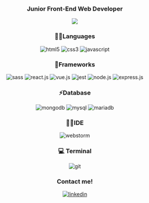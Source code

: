 <h3 align="center" color=#e6f116>Junior Front-End Web Developer</h3>

  <p align="center">
  <img align="center" src="https://github-readme-stats.vercel.app/api/top-langs/?username=PingrisAlexis"/> 

 </p> 
	
<h3 align="center">👩‍💻Languages</h3>
  <p align="center">
      <img src="https://img.shields.io/badge/HTML5-E34F26?style=for-the-badge&logo=html5&logoColor=white" alt="html5"/>
      <img src="https://img.shields.io/badge/CSS3-1572B6?style=for-the-badge&logo=css3&logoColor=white" alt="css3"/> 
      <img src="https://img.shields.io/badge/JavaScript-323330?style=for-the-badge&logo=javascript&logoColor=F7DF1E" alt="javascript"/>
  </p>
  <h3 align="center">🚀Frameworks</h3>
  <p align="center">
      <img src="https://img.shields.io/badge/Sass-CC6699?style=for-the-badge&logo=sass&logoColor=white" alt="sass"/>
      <img src="https://img.shields.io/badge/React-20232A?style=for-the-badge&logo=react&logoColor=61DAFB" alt="react.js"/>
      <img src="https://img.shields.io/badge/Vue.js-35495E?style=for-the-badge&logo=vuedotjs&logoColor=4FC08D" alt="vue.js"/> 
      <img src="https://img.shields.io/badge/Jest-C21325?style=for-the-badge&logo=jest&logoColor=white" alt="jest"/>
      <img src="https://img.shields.io/badge/Node.js-339933?style=for-the-badge&logo=nodedotjs&logoColor=white" alt="node.js"/>
      <img src="https://img.shields.io/badge/Express.js-000000?style=for-the-badge&logo=express&logoColor=white" alt="express.js"/>
  </p>
<h3 align="center">⚡Database</h3>
  <p align="center">
      <img src="https://img.shields.io/badge/MongoDB-4EA94B?style=for-the-badge&logo=mongodb&logoColor=white" alt="mongodb"/>
      <img src="https://img.shields.io/badge/MySQL-005C84?style=for-the-badge&logo=mysql&logoColor=white" alt="mysql"/>
      <img src="https://img.shields.io/badge/MariaDB-003545?style=for-the-badge&logo=mariadb&logoColor=white" alt="mariadb"/> 
       
  </p>
<h3 align="center">👩‍💻IDE</h3>
  <p align="center">  
      <img src="https://img.shields.io/badge/WebStorm-000000?style=for-the-badge&logo=WebStorm&logoColor=white" alt="webstorm"/>
  
 </p>  
<h3 align="center">💻 Terminal</h3>
  <p align="center">
      <img src="https://img.shields.io/badge/GIT-E44C30?style=for-the-badge&logo=git&logoColor=white" alt="git"/>    
 </p>
 <h3 align="center"> Contact me!</h3>
  <p align="center">
  <a href="https://www.linkedin.com/in/pingrisalexis/">
      <img src="https://img.shields.io/badge/LinkedIn-0077B5?style=for-the-badge&logo=linkedin&logoColor=white" alt="linkedin"/>    
  </a>
 </p
